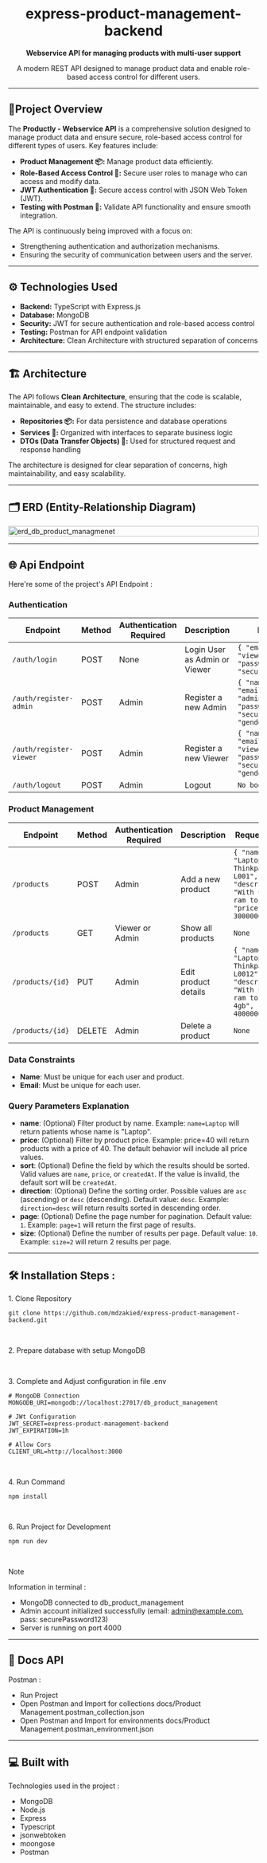 <h1 align="center" id="title">express-product-management-backend</h1>

<p align="center">
  <strong>Webservice API for managing products with multi-user support</strong>
</p>

<p align="center">
  A modern REST API designed to manage product data and enable role-based access control for different users.
</p>

---

## 🌟Project Overview 

The **Productly - Webservice API** is a comprehensive solution designed to manage product data and ensure secure, role-based access control for different types of users. Key features include:

- **Product Management 📦:** Manage product data efficiently.
- **Role-Based Access Control 🔐:** Secure user roles to manage who can access and modify data.
- **JWT Authentication 💼:** Secure access control with JSON Web Token (JWT).
- **Testing with Postman 🧪:** Validate API functionality and ensure smooth integration.

The API is continuously being improved with a focus on:

- Strengthening authentication and authorization mechanisms.
- Ensuring the security of communication between users and the server.

---

## ⚙️ Technologies Used 

- **Backend:** TypeScript with Express.js
- **Database:** MongoDB
- **Security:** JWT for secure authentication and role-based access control
- **Testing:** Postman for API endpoint validation
- **Architecture:** Clean Architecture with structured separation of concerns

---

## 🏗️ Architecture 

The API follows **Clean Architecture**, ensuring that the code is scalable, maintainable, and easy to extend. The structure includes:

- **Repositories 📦:** For data persistence and database operations
- **Services 🔄:** Organized with interfaces to separate business logic
- **DTOs (Data Transfer Objects) 📝:** Used for structured request and response handling

The architecture is designed for clear separation of concerns, high maintainability, and easy scalability.

---

<h2>🗂️ ERD (Entity-Relationship Diagram)</h2>

<div style="display: flex; justify-content: center;">
<img width="100%" alt="erd_db_product_managmenet" src="https://github.com/user-attachments/assets/b952c2b3-2eaa-44cc-8ea5-3667129e7baf">
</div>

---

<h2>🌐 Api Endpoint</h2>

Here're some of the project's API Endpoint :

<h3>Authentication</h3>

| Endpoint                     | Method | Authentication Required | Description                                    | Request Body                                                                                  |
|------------------------------|--------|-------------------------|------------------------------------------------|------------------------------------------------------------------------------------------------|
| `/auth/login`                 | POST   | None                    | Login User as Admin or Viewer                 | `{ "email": "viewer@example.com", "password": "securePassword123" }`                              |
| `/auth/register-admin`        | POST   | Admin                   | Register a new Admin                          | `{ "name": "AdminNew", "email": "adminNew@example.com", "password": "securePassword123", "gender": "Male" }` |
| `/auth/register-viewer`       | POST   | Admin                   | Register a new Viewer                         | `{ "name": "Viewer", "email": "viewer@example.com", "password": "securePassword123", "gender": "Female" }` |
| `/auth/logout`                | POST   | Admin                   | Logout                                        | `No body`                                                                                       |

<h3>Product Management</h3>

| Endpoint                     | Method | Authentication Required | Description                                       | Request Body                                                                                  | Query Parameters           |
|------------------------------|--------|-------------------------|---------------------------------------------------|------------------------------------------------------------------------------------------------|----------------------------|
| `/products`                   | POST   | Admin                   | Add a new product                                | `{ "name": "Laptop Thinkpad L001", "description": "With upgrade ram to 12gb", "price": 3000000 }`  | None                       |
| `/products`                   | GET    | Viewer or Admin          | Show all products                               | `None`                                                                                           | 'name=Laptop&price=40&page=2&size=1&sort=name&direction=asc'  |
| `/products/{id}`             | PUT    | Admin                   | Edit product details                            | `{ "name": "Laptop Thinkpad L0012", "description": "With upgrade ram to 12gb + 4gb", "price": 4000000 }` | None                       |
| `/products/{id}`              | DELETE | Admin                   | Delete a product                                | `None`                                                                                           | None                       |

<h3>Data Constraints</h3>

- **Name**: Must be unique for each user and product.
- **Email**: Must be unique for each user.

<h3>Query Parameters Explanation</h3>

- **name**: (Optional) Filter product by name. Example: `name=Laptop` will return patients whose name is "Laptop".
- **price**: (Optional) Filter by product price. Example: price=40 will return products with a price of 40. The default behavior will include all price values.
- **sort**: (Optional) Define the field by which the results should be sorted. Valid values are `name`, `price`, or `createdAt`. If the value is invalid, the default sort will be `createdAt`.
- **direction**: (Optional) Define the sorting order. Possible values are `asc` (ascending) or `desc` (descending). Default value: `desc`. Example: `direction=desc` will return results sorted in descending order.
- **page**: (Optional) Define the page number for pagination. Default value: `1`. Example: `page=1` will return the first page of results.
- **size**: (Optional) Define the number of results per page. Default value: `10`. Example: `size=2` will return 2 results per page.

---
  
<h2>🛠️ Installation Steps :</h2>

<p>1. Clone Repository</p>

```
git clone https://github.com/mdzakied/express-product-management-backend.git
```

<br />
<p>2. Prepare database with setup MongoDB </p>

<br />
<p>3. Complete and Adjust configuration in file .env</p>

```
# MongoDB Connection
MONGODB_URI=mongodb://localhost:27017/db_product_management

# JWt Configuration
JWT_SECRET=express-product-management-backend
JWT_EXPIRATION=1h

# Allow Cors
CLIENT_URL=http://localhost:3000
```

<br />
<p>4. Run Command</p>

```
npm install
```

<br />
<p>6. Run Project for Development</p>

```
npm run dev 
```

<br />

> [!NOTE]
> Information in terminal :
> * MongoDB connected to db_product_management
> * Admin account initialized successfully (email: admin@example.com, pass: securePassword123)
> * Server is running on port 4000

---

<h2>📃 Docs API</h2>
  
Postman :
* Run Project
* Open Postman and Import for collections docs/Product Management.postman_collection.json
* Open Postman and Import for environments docs/Product Management.postman_environment.json

---

<h2>💻 Built with</h2>

Technologies used in the project :

*   MongoDB
*   Node.js
*   Express
*   Typescript
*   jsonwebtoken
*   moongose
*   Postman
